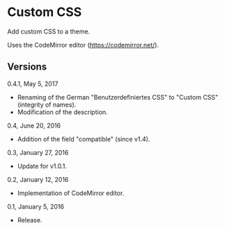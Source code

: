 Custom CSS
==========

Add custom CSS to a theme.

Uses the CodeMirror editor (https://codemirror.net/).

Versions
--------

0.4.1, May 5, 2017
- Renaming of the German "Benutzerdefiniertes CSS" to "Custom CSS" (integrity of names).
- Modification of the description.

0.4, June 20, 2016
- Addition of the field "compatible" (since v1.4).

0.3, January 27, 2016
- Update for v1.0.1.

0.2, January 12, 2016
- Implementation of CodeMirror editor.

0.1, January 5, 2016
- Release.
